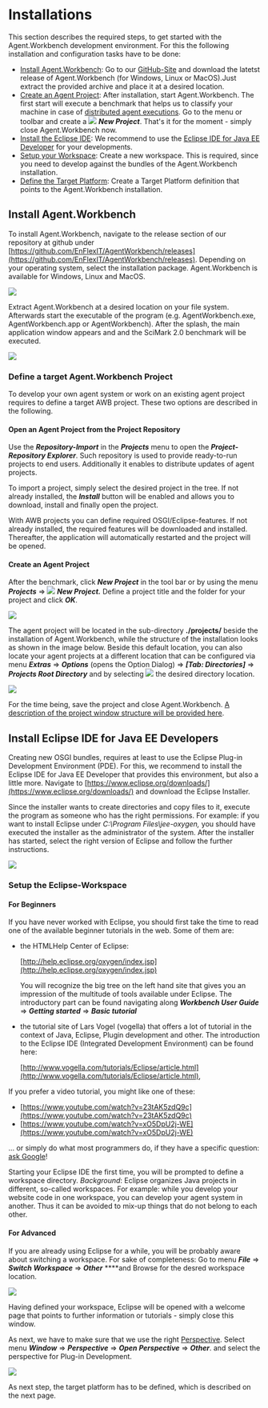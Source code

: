 # Installations

This section describes the required steps, to get started with the Agent.Workbench development environment. For this the following installation and configuration tasks have to be done:

* [Install Agent.Workbench](installations.md#install-agent-workbench): Go to our [GitHub-Site](https://github.com/EnFlexIT/AgentWorkbench/releases) and download the latetst release of Agent.Workbench \(for Windows, Linux or MacOS\).Just extract the provided archive and place it at a desired location.
* [Create an Agent Project](installations.md#create-an-agent-project): After installation, start Agent.Workbench. The first start will execute a benchmark that helps us to classify your machine in case of [distributed agent executions](../distributed-application.md). Go to the menu or toolbar and create a ![](../../.gitbook/assets/mbnew%20%281%29.png) _**New Project**_. That's it for the moment - simply close Agent.Workbench now.
* [Install the Eclipse IDE](installations.md#install-eclipse-ide): We recommend to use the [Eclipse IDE for Java EE Developer](https://www.eclipse.org/downloads/) for your developments.
* [Setup your Workspace](installations.md#setup-the-eclipse-workspace): Create a new workspace. This is required, since you need to develop against the bundles of the Agent.Workbench installation.
* [Define the Target Platform](installations.md#define-the-target-platform-for-agent-developments): Create a Target Platform definition that points to the Agent.Workbench installation.

## Install Agent.Workbench

To install Agent.Workbench, navigate to the release section of our repository at github under [https://github.com/EnFlexIT/AgentWorkbench/releases](https://github.com/EnFlexIT/AgentWorkbench/releases). Depending on your operating system, select the installation package. Agent.Workbench is available for Windows, Linux and MacOS.

![](../../.gitbook/assets/01_workbench-releases.png)

Extract Agent.Workbench at a desired location on your file system. Afterwards start the executable of the program \(e.g. AgentWorkbench.exe, AgentWorkbench.app or AgentWorkbench\). After the splash, the main application window appears and and the SciMark 2.0 benchmark will be executed.

![](../../.gitbook/assets/02_benchmarkwindow.png)

### Define a target Agent.Workbench Project

To develop your own agent system or work on an existing agent project requires to define a target AWB project. These two options are described in the following.

#### Open an Agent Project from the Project Repository

Use the _**Repository-Import**_ in the _**Projects**_ menu to open the _**Project-Repository Explorer**_.  Such repository is used to provide ready-to-run projects to end users. Additionally it enables to distribute updates of agent projects. 

To import a project, simply select the desired project in the tree. If not already installed, the _**Install**_ button will be enabled and allows you to download, install and finally open the project. 

With AWB projects you can define required OSGI/Eclipse-features. If not already installed, the required features will be downloaded and installed. Thereafter, the application will automatically restarted and the project will be opened.    

#### Create an Agent Project

After the benchmark, click _**New Project**_ in the tool bar or by using the menu _**Projects**_ =&gt; ![](../../.gitbook/assets/mbnew.png) _**New Project.**_ Define a project title and the folder for your project and click _**OK**_.

![](../../.gitbook/assets/03_createnewproject.png)

The agent project will be located in the sub-directory **./projects/** beside the installation of Agent.Workbench, while the structure of the installation looks as shown in the image below. Beside this default location, you can also locate your agent projects at a different location that can be configured via menu _**Extras**_ =&gt; _**Options**_ \(opens the Option Dialog\) =&gt; _**\[Tab: Directories\]**_ =&gt; _**Projects Root Directory**_ and by selecting ![](../../.gitbook/assets/mbopen.png) the desired directory location.

![](../../.gitbook/assets/04_installationstructure.png)

For the time being, save the project and close Agent.Workbench. [A description of the project window structure will be provided here](../../awb-capabilities/the-project-window.md).

## Install Eclipse IDE for Java EE Developers <a id="install-eclipse-ide"></a>

Creating new OSGI bundles, requires at least to use the Eclipse Plug-in Development Environment \(PDE\). For this, we recommend to install the Eclipse IDE for Java EE Developer that provides this environment, but also a little more. Navigate to [https://www.eclipse.org/downloads/](https://www.eclipse.org/downloads/) and download the Eclipse Installer.

Since the installer wants to create directories and copy files to it, execute the program as someone who has the right permissions. For example: if you want to install Eclipse under _C:\Program Files\jee-oxygen,_ you should have executed the installer as the administrator of the system. After the installer has started, select the right version of Eclipse and follow the further instructions.

![](../../.gitbook/assets/05_eclipseinstaller.png)

### Setup the Eclipse-Workspace

#### For Beginners

If you have never worked with Eclipse, you should first take the time to read one of the available beginner tutorials in the web. Some of them are:

* the HTMLHelp Center of Eclipse: 

  [http://help.eclipse.org/oxygen/index.jsp](http://help.eclipse.org/oxygen/index.jsp)

  You will recognize the big tree on the left hand site that gives you an impression of the multitude of tools available under Eclipse. The introductory part can be found navigating along _**Workbench User Guide**_ =&gt; _**Getting started**_ =&gt; _**Basic tutorial**_

* the tutorial site of Lars Vogel \(vogella\) that offers a lot of tutorial in the context of Java, Eclipse, Plugin development and other. The introduction to the Eclipse IDE \(Integrated Development Environment\) can be found here:

  [http://www.vogella.com/tutorials/Eclipse/article.html](http://www.vogella.com/tutorials/Eclipse/article.html), 

If you prefer a video tutorial, you might like one of these:

* [https://www.youtube.com/watch?v=23tAK5zdQ9c](https://www.youtube.com/watch?v=23tAK5zdQ9c)
* [https://www.youtube.com/watch?v=xO5DpU2j-WE](https://www.youtube.com/watch?v=xO5DpU2j-WE)

... or simply do what most programmers do, if they have a specific question: [ask Google](http://lmgtfy.com/?q=Eclipse+beginner+tutorial)!

Starting your Eclipse IDE the first time, you will be prompted to define a workspace directory. _Background_: Eclipse organizes Java projects in different, so-called workspaces. For example: while you develop your website code in one workspace, you can develop your agent system in another. Thus it can be avoided to mix-up things that do not belong to each other.

#### For Advanced

If you are already using Eclipse for a while, you will be probably aware about switching a workspace. For sake of completeness: Go to menu _**File**_ =&gt; _**Switch Workspace**_ =&gt; _**Other**_ ****and Browse for the desred workspace location.

![](../../.gitbook/assets/06_eclipse_switchworkspace.png)

Having defined your workspace, Eclipse will be opened with a welcome page that points to further information or tutorials - simply close this window.

As next, we have to make sure that we use the right [Perspective](https://www.tutorialspoint.com/eclipse/eclipse_perspectives.htm). Select menu _**Window**_ =&gt; _**Perspective**_ =&gt; _**Open Perspective**_ =&gt; _**Other**_. and select the perspective for Plug-in Development.

![](../../.gitbook/assets/07_selectplug-inperspective.png)

As next step, the target platform has to be defined, which is described on the next page.

